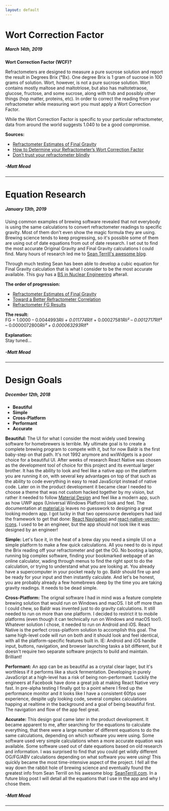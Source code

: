 ```yaml
---
layout: default
---
```


# Wort Correction Factor
##### March 14th, 2019

**Wort Correction Factor (WCF)?**

Refractometers are designed to measure a pure sucrose solution and report the result in Degrees Brix (°Bx). One degree Brix is 1 gram of sucrose in 100 grams of solution. Wort, however, is not a pure sucrose solution. Wort contains mostly maltose and maltotriose, but also has maltotetraose, glucose, fructose, and some sucrose, along with trub and possibly other things (hop matter, proteins, etc). In order to correct the reading from your refractometer while measuring wort you must apply a Wort Correction Factor.

While the Wort Correction Factor is specific to your particular refractometer, data from around the world suggests 1.040 to be a good compromise.

**Sources:**
- [Refractometer Estimates of Final Gravity](http://seanterrill.com/2010/06/11/refractometer-estimates-of-final-gravity/)
- [How to Determine your Refractometer’s Wort Correction Factor](https://www.brewersfriend.com/how-to-determine-your-refractometers-wort-correction-factor/)
- [Don’t trust your refractometer blindly](http://braukaiser.com/blog/blog/2012/03/23/dont-trust-your-refractometer-blindly/)

##### -Matt Mead

* * *

# Equation Research
##### January 13th, 2019

Using common examples of brewing software revealed that not everybody is using the same calculations to convert refractometer readings to specific gravity. Most of them don't even show the magic formula they are using. Brewing science tends to keep progressing, so it's possible some of them are using out of date equations from out of date research. I set out to find the most accurate Original Gravity and Final Gravity calculations I could find. Many hours of research led me to [Sean Terrill's awesome blog](http://seanterrill.com/).

Through much testing Sean has been able to develop a cubic equation for Final Gravity calculation that is what I consider to be the most accurate available. This guy has a [BS in Nuclear Engineering](http://seanterrill.com/bio-and-resume/) afterall.

**The order of progression:**
- [Refractometer Estimates of Final Gravity](http://seanterrill.com/2010/06/11/refractometer-estimates-of-final-gravity/)
- [Toward a Better Refractometer Correlation](http://seanterrill.com/2010/07/20/toward-a-better-refractometer-correlation/)
- [Refractometer FG Results](http://seanterrill.com/2011/04/07/refractometer-fg-results/)

**The result:**  
FG = 1.0000 – 0.0044993*RIi + 0.011774*RIf + 0.00027581*RIi² – 0.0012717*RIf² – 0.0000072800*RIi³ + 0.000063293*RIf³

**Explanation:**  
Stay tuned...

##### -Matt Mead

* * *

# Design Goals
##### December 12th, 2018

*   **Beautiful**
*   **Simple**
*   **Cross-Platform**
*   **Performant**
*   **Accurate**

**Beautiful:** The UI for what I consider the most widely used brewing software for homebrewers is terrible. My ultimate goal is to create a complete brewing program to compete with it, but for now Baldr is the first baby-step on that path. It's not 1992 anymore and wxWidgets is a poor choice for a beautiful UI. After weeks of research React Native was chosen as the development tool of choice for this project and its eventual larger brother. It has the ability to look and feel like a native app on the platform you are running it on, with several key advantages on top of that such as the ability to code everything in easy to read JavaScript instead of native code. Later on in the product development it became clear I needed to choose a theme that was not custom hacked together by my vision, but rather it needed to follow [Material Design](https://material.io) and feel like a modern app, such as how UWP apps (Universal Windows Platform) look and feel. The documentation at [material.io](https://material.io) leaves no guesswork to designing a great looking modern app. I got lucky in that two opensource developers had laid the framework to get that done: [React Navigation](https://reactnavigation.org) and [react-native-vector-icons](https://github.com/oblador/react-native-vector-icons). I used to be an engineer, but the app should not look like it was designed by an engineer!

**Simple:** Let's face it, in the heat of a brew day you need a simple UI on a simple platform to make a few quick calculations. All you need to do is input the Brix reading off your refractometer and get the OG. No booting a laptop, running big complex software, finding your bookmarked webpage of an online calculator, wading through menus to find the right spot to do the calculation, or trying to understand what you are looking at. You already have a supercomputer in your pocket ready to go. Baldr should fire up and be ready for your input and then instantly calculate. And let's be honest, you are probably already a few homebrews deep by the time you are taking gravity readings. It needs to be dead simple.

**Cross-Platform:** The orignal software I had in mind was a feature complete brewing solution that would run on Windows and macOS. I bit off more than I could chew, so Baldr was invented just to do gravity calculations. It still needed to run on more than one platform. I decided to restrict it to mobile platforms (even though it can technically run on Windows and macOS too!). Whatever solution I chose, it needed to run on Android and iOS. React Native is the perfect cross-platform solution to accomplish this goal. The same high-level code will run on both and it should look and feel identical, with all the platform-specific features built in. IE: Android and iOS handle input, buttons, navigation, and browser launching tasks a bit different, but it doesn't require two separate software projects to build and maintain. Brilliant!

**Performant:** An app can be as beautiful as a crystal clear lager, but it's worthless if it performs like a stuck fermentation. Developing in purely JavaScript at a high-level has a risk of being non-performant. Luckily the engineers at Facebook have done a great job at making React Native very fast. In pre-alpha testing I finally got to a point where I fired up the performance monitor and it looks like I have a consistent 60fps user experience, despite ugly looking code, several complex calculations happing at realtime in the background and a goal of being beautiful first. The navigation and flow of the app feel great.

**Accurate:** This design goal came later in the product development. It became apparent to me, after searching for the equations to calculate everything, that there were a large number of different equations to do the same calculations, depending on which software you were using. Some software used very simple calculations when a more accurate equation was available. Some software used out of date equations based on old research and information. I was surprised to find that you could get wildly different OG/FG/ABV calculations depending on what software you were using! This quickly became the most time-intensive aspect of the project. I fell all the way down the rabbit hole of brewing science and eventually found the greatest info from Sean Terrill on his awesome blog: [SeanTerrill.com](http://seanterrill.com/). In a future blog post I will detail all the equations that I use in the app and why I chose them.

##### -Matt Mead

* * *
